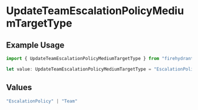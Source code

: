 # UpdateTeamEscalationPolicyMediumTargetType

## Example Usage

```typescript
import { UpdateTeamEscalationPolicyMediumTargetType } from "firehydrant-typescript-sdk/models/components";

let value: UpdateTeamEscalationPolicyMediumTargetType = "EscalationPolicy";
```

## Values

```typescript
"EscalationPolicy" | "Team"
```